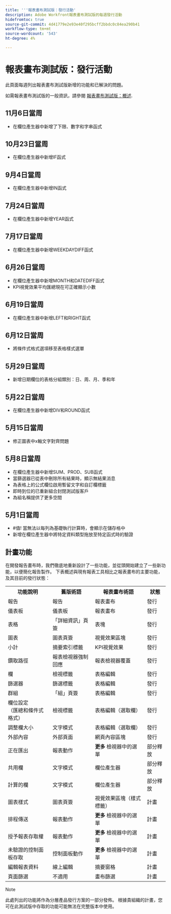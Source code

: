 ```yaml
---
title: '''報表畫布測試版：發行活動'
description: Adobe Workfront報表畫布測試版的每週發行活動
hidefromtoc: true
source-git-commit: 4d41779e2e93e40f295bcff2bbdc0c84ea290b41
workflow-type: tm+mt
source-wordcount: '543'
ht-degree: 4%

---
```



# 報表畫布測試版：發行活動

此頁面每週列出報表畫布測試版新增的功能和已解決的問題。

如需報表畫布測試版的一般資訊，請參閱 [報表畫布測試版：概述](/help/quicksilver/product-announcements/betas/reporting-canvas-beta/reporting-canvas-beta-overview.md).

## 11月6日當周

* 在欄位產生器中新增了下限、數字和字串函式

## 10月23日當周

* 在欄位產生器中新增IF函式

## 9月4日當周

* 在欄位產生器中新增IN函式

## 7月24日當周

* 在欄位產生器中新增YEAR函式

## 7月17日當周

* 在欄位產生器中新增WEEKDAYDIFF函式

## 6月26日當周

* 在欄位產生器中新增MONTH和DATEDIFF函式
* KPI視覺效果平均匯總現在可正確顯示小數

## 6月19日當周

* 在欄位產生器中新增LEFT和RIGHT函式

## 6月12日當周

* 將條件式格式選項移至表格樣式選單

## 5月29日當周

* 新增日期欄位的表格分組類別：日、周、月、季和年

## 5月22日當周

* 在欄位產生器中新增DIV和ROUND函式

## 5月15日當周

* 修正圖表中x軸文字對齊問題

## 5月8日當周

* 在欄位產生器中新增SUM、PROD、SUB函式
* 當篩選器已從表中刪除所有結果時，顯示無結果消息
* 為表格上的公式欄位啟用暫留文字和自訂欄標籤
* 即時到位的已重新組合封閉測試版客戶
* 為組名稱提供了更多空間

## 5月1日當周

* #值! 當無法以每列為基礎執行計算時，會顯示在儲存格中
* 新增在欄位產生器中將特定資料類型拖放至特定函式時的驗證

## 計畫功能

在開發報告畫布時，我們徹底地重新設計了一些功能，並從頭開始建立了一些新功能，以便簡化報告製作。 下表概述與現有報表工具相比之報表畫布的主要功能，及其目前的發行狀態：

<table style="table-layout:auto"> 
 <col> 
 <col> 
 <col> 
 <col> 
 <tbody> 
  <tr> 
   <th>功能說明</th> 
   <th>舊版術語 </th> 
   <th>報表畫布術語</th> 
   <th>狀態</th> 
  </tr> 
  <tr> 
   <td>報告</td> 
   <td>報告</td> 
   <td>報表畫布</td> 
   <td>發行</td> 
  </tr> 
  <tr> 
   <td>儀表板</td> 
   <td>儀表板</td> 
   <td>報表畫布</td> 
   <td>發行</td> 
  </tr> 
  <tr> 
   <td>表格</td> 
   <td>「詳細資訊」頁簽</td> 
   <td>表塊</td> 
   <td>發行</td> 
  </tr> 
  <tr> 
   <td>圖表</td> 
   <td>圖表頁簽</td> 
   <td>視覺效果區塊</td> 
   <td>發行</td> 
  </tr> 
  <tr> 
   <td>小計</td> 
   <td>摘要索引標籤</td> 
   <td>KPI視覺效果</td> 
   <td>發行</td> 
  </tr> 
  <tr> 
   <td>鑽取路徑</td> 
   <td>報表檢視器強制回應</td> 
   <td>報表檢視器覆蓋</td> 
   <td>發行</td> 
  </tr> 
  <tr> 
   <td>欄</td> 
   <td>檢視標籤</td> 
   <td>表格編輯</td> 
   <td>發行</td> 
  </tr> 
  <tr> 
   <td>篩選器</td> 
   <td>篩選標籤</td> 
   <td>表格編輯</td> 
   <td>發行</td> 
  </tr> 
  <tr> 
   <td>群組</td> 
   <td>「組」頁簽</td> 
   <td>表格編輯</td> 
   <td>發行</td> 
  </tr> 
  <tr> 
   <td>欄位設定<br>（匯總和條件式格式）</td> 
   <td>檢視標籤</td> 
   <td>表格編輯（選取欄）</td> 
   <td>發行</td> 
  </tr> 
  <tr> 
   <td>調整欄大小</td> 
   <td>文字模式</td> 
   <td>表格編輯（選取欄）</td> 
   <td>發行</td> 
  </tr> 
   <tr> 
   <td>外部內容</td> 
   <td>外部頁面</td> 
   <td>網頁內容區塊</td> 
   <td>發行</td> 
  </tr> 
   <tr> 
   <td>正在匯出</td> 
   <td>報表動作</td> 
   <td><strong>更多</strong> 檢視器中的選單</td> 
   <td>部分釋放</td> 
  </tr> 
  <tr> 
   <td>共用欄</td> 
   <td>文字模式</td> 
   <td>欄位產生器</td> 
   <td>部分釋放</td> 
  </tr> 
  <tr> 
   <td>計算的欄</td> 
   <td>文字模式</td> 
   <td>欄位產生器</td> 
   <td>部分釋放</td> 
  </tr> 
  <tr> 
   <td>圖表樣式</td> 
   <td>圖表頁簽</td> 
   <td>視覺效果區塊（樣式標籤）</td> 
   <td>計畫</td> 
  </tr> 
  <tr> 
   <td>排程傳送</td> 
   <td>報表動作</td> 
   <td><strong>更多</strong> 檢視器中的選單</td> 
   <td>計畫</td> 
  </tr> 
  <tr> 
   <td>授予報表存取權</td> 
   <td>報表動作</td> 
   <td><strong>更多</strong> 檢視器中的選單</td> 
   <td>計畫</td> 
  </tr> 
  <tr> 
   <td>未驗證的控制面板存取</td> 
   <td>控制面板動作</td> 
   <td><strong>更多</strong> 檢視器中的選單</td> 
   <td>計畫</td> 
  </tr> 
  <tr> 
   <td>編輯報表資料</td> 
   <td>線上編輯</td> 
   <td>摘要窗格</td> 
   <td>計畫</td> 
  </tr> 
  <tr> 
   <td>頁面篩選</td> 
   <td>不適用</td> 
   <td>畫布篩選</td> 
   <td>計畫</td> 
  </tr> 
 </tbody> 
</table>

>[!NOTE]
>
>此處列出的功能將作為分層產品發行方案的一部分發佈。 根據貴組織的計畫，您可在此測試版中存取的功能可能無法在完整版本中使用。